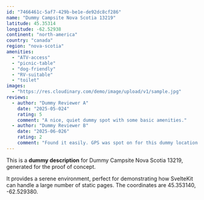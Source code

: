 ```yaml
---
id: "7466461c-5af7-429b-be1e-de92dc8cf286"
name: "Dummy Campsite Nova Scotia 13219"
latitude: 45.35314
longitude: -62.52938
continent: "north-america"
country: "canada"
region: "nova-scotia"
amenities:
  - "ATV-access"
  - "picnic-table"
  - "dog-friendly"
  - "RV-suitable"
  - "toilet"
images:
  - "https://res.cloudinary.com/demo/image/upload/v1/sample.jpg"
reviews:
  - author: "Dummy Reviewer A"
    date: "2025-05-024"
    rating: 5
    comment: "A nice, quiet dummy spot with some basic amenities."
  - author: "Dummy Reviewer B"
    date: "2025-06-026"
    rating: 2
    comment: "Found it easily. GPS was spot on for this dummy location."
---
```


This is a **dummy description** for Dummy Campsite Nova Scotia 13219, generated for the proof of concept.

It provides a serene environment, perfect for demonstrating how SvelteKit can handle a large number of static pages. The coordinates are 45.353140, -62.529380.
